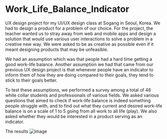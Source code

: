 # Work_Life_Balance_Indicator
UX design project for my UI/UX design class at Sogang in Seoul, Korea.
We had to design a product for a problem of our choice.
For the project, the teacher wanted us to stray away from web and mobile apps and design a solution that would use various user interactions to solve a problem in a creative new way.
We were asked to be as creative as possible even if it meant designing products that may be unfeasible.

We had an assumption which was that people had a hard time getting a good work-life balance. 
Another assumption we had that came from our previous UX design project is that whenever people have an indicator to inform them of how they are doing compared to their goals, they tend to stick to their goals better.

To test these assumptions, we performed a survey among a total of 48 white collar students and professionals of various fields.
We asked various questions that aimed to check if work-life balance is indeed something people struggle with, and to find out what they current and desired work-life balance is on a scale of 1 to 5 going from all work to all life (play). We also asked whether they would be interested in a product serving as an indicator.

The results
![image](https://github.com/Christophe-Saury/Work_Life_Balance_Indicator/assets/95085659/ce249bd9-41e1-44ce-8bda-74956e3b7a2f)






